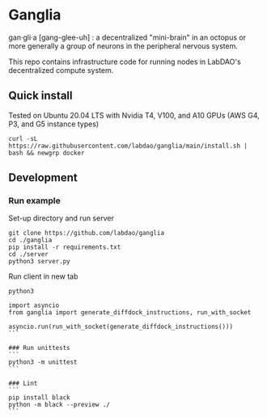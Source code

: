 # Ganglia

gan·gli·a [gang-glee-uh] : a decentralized "mini-brain" in an octopus or more generally a group of neurons in the peripheral nervous system.

This repo contains infrastructure code for running nodes in LabDAO's decentralized compute system.

## Quick install

Tested on Ubuntu 20.04 LTS with Nvidia T4, V100, and A10 GPUs (AWS G4, P3, and G5 instance types)

```
curl -sL https://raw.githubusercontent.com/labdao/ganglia/main/install.sh | bash && newgrp docker
```

## Development

### Run example
Set-up directory and run server
```
git clone https://github.com/labdao/ganglia
cd ./ganglia
pip install -r requirements.txt 
cd ./server
python3 server.py
```

Run client in new tab
````
python3

import asyncio
from ganglia import generate_diffdock_instructions, run_with_socket

asyncio.run(run_with_socket(generate_diffdock_instructions()))
```

### Run unittests
```
python3 -m unittest
```

### Lint
```
pip install black
python -m black --preview ./
```

